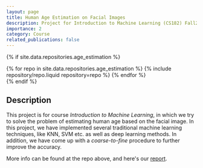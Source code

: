 ```yaml
---
layout: page
title: Human Age Estimation on Facial Images
description: Project for Introduction to Machine Learning (CS182) Fall23 ShanghaiTech.
importance: 2
category: Course
related_publications: false
---
```


{% if site.data.repositories.age_estimation %}

<div class="repositories d-flex flex-wrap flex-md-row flex-column justify-content-between align-items-center">
  {% for repo in site.data.repositories.age_estimation %}
    {% include repository/repo.liquid repository=repo %}
  {% endfor %}
</div>
{% endif %}

<p></p>

## Description

This project is for course *Introduction to Machine Learning*, in which we try to solve the problem of estimating human age based on the facial image. In this project, we have implemented several traditional machine learning techniques, like KNN, SVM etc. as well as deep learning methods. In addition, we have come up with a *coarse-to-fine* procedure to further improve the accuracy.

More info can be found at the repo above, and here's our [report](https://github.com/xiaojxkevin/age_estimation/blob/master/iml_final_report.pdf).
